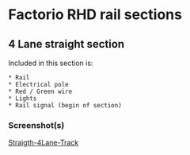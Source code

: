# Factorio RHD rail sections

## 4 Lane straight section
Included in this section is:

    * Rail
    * Electrical pole
    * Red / Green wire
    * Lights
    * Rail signal (begin of section)

### Screenshot(s)
[Straigth-4Lane-Track](https://raw.githubusercontent.com/BartVandyck/Factorio/master/Rails/Rail-4Track-RHD-Straight-RedGreen-Lights-Doxie.png)


